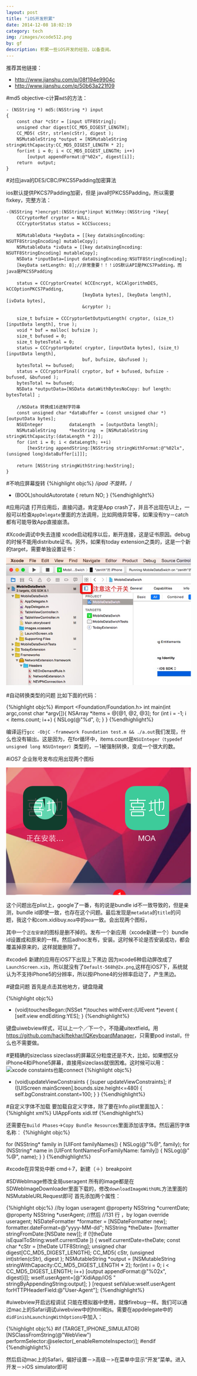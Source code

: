 ```yaml
---
layout: post
title: "iOS开发积累"
date: 2014-12-08 18:02:19
category: tech
img: /images/xcode512.png
by: gf
description: 积累一些iOS开发的经验，以备查阅。
---
```

推荐其他链接：

- <http://www.jianshu.com/p/08f194e9904c>
- <http://www.jianshu.com/p/50b63a221f09>

#md5
objective-c计算`md5`的方法：

	- (NSString *) md5:(NSString *) input
	{
	    const char *cStr = [input UTF8String];
	    unsigned char digest[CC_MD5_DIGEST_LENGTH];
	    CC_MD5( cStr, strlen(cStr), digest );
	    NSMutableString *output = [NSMutableString stringWithCapacity:CC_MD5_DIGEST_LENGTH * 2];
	    for(int i = 0; i < CC_MD5_DIGEST_LENGTH; i++)
	        [output appendFormat:@"%02x", digest[i]];
	    return  output;
	}

#对应java的DES/CBC/PKCS5Padding加密算法

ios默认提供PKCS7Padding加密，但是 java时PKCS5Padding，所以需要fixkey，完整方法：

	-(NSString *)encrypt:(NSString*)input WithKey:(NSString *)key{
	    CCCryptorRef cryptor = NULL;
	    CCCryptorStatus status = kCCSuccess;
	    
	    NSMutableData *keyData = [[key dataUsingEncoding: NSUTF8StringEncoding] mutableCopy];
	    NSMutableData *ivData = [[key dataUsingEncoding: NSUTF8StringEncoding] mutableCopy];
	    NSData *inputData=[input dataUsingEncoding:NSUTF8StringEncoding];
	    [keyData setLength: 8];//非常重要！！！iOS默认API是PKCS7Padding，而java是PKCS5Padding
	    
	    status = CCCryptorCreate( kCCEncrypt, kCCAlgorithmDES, kCCOptionPKCS7Padding,
	                             [keyData bytes], [keyData length], [ivData bytes],
	                             &cryptor );
	    
	    size_t bufsize = CCCryptorGetOutputLength( cryptor, (size_t)[inputData length], true );
	    void * buf = malloc( bufsize );
	    size_t bufused = 0;
	    size_t bytesTotal = 0;
	    status = CCCryptorUpdate( cryptor, [inputData bytes], (size_t)[inputData length],
	                             buf, bufsize, &bufused );
	    bytesTotal += bufused;
	    status = CCCryptorFinal( cryptor, buf + bufused, bufsize - bufused, &bufused );
	    bytesTotal += bufused;
	    NSData *outputData=[NSData dataWithBytesNoCopy: buf length: bytesTotal] ;
	    
	    //NSData 转换成16进制字符串
	    const unsigned char *dataBuffer = (const unsigned char *)[outputData bytes];
	    NSUInteger          dataLength  = [outputData length];
	    NSMutableString     *hexString  = [NSMutableString stringWithCapacity:(dataLength * 2)];
	    for (int i = 0; i < dataLength; ++i)
	        [hexString appendString:[NSString stringWithFormat:@"%02lx", (unsigned long)dataBuffer[i]]];
	    
	    return [NSString stringWithString:hexString];
	}

#不响应屏幕旋转
{%highlight objc%}
/*ipad 不旋转。*/
- (BOOL)shouldAutorotate {
    return NO;
}
{%endhighlight%}

#应用闪退
打开应用后，直接闪退，肯定是App crash了，并且不出现在UI上，一般可以检查`AppDelegate`里面的方法调用，比如网络异常等，如果没有try－catch都有可能导致App直接崩溃。

#Xcode调试中失去连接
xcode启动程序以后，断开连接，这是证书原因。debug 的时候不能用distribute证书。另外，如果有today extension之类的，这是一个新的target，需要单独设置证书：

![xcode设置target](/images/xcode-targets-cer.png)

#自动转换类型的问题
比如下面的代码：

{%highlight objc%}
#import <Foundation/Foundation.h>
int main(int argc,const char *argv[]){
	NSArray *items = @[@1, @2, @3];
	for (int i = -1; i < items.count; i++) {
	    NSLog(@"%d", i);
	}
}
{%endhighlight%}

编译运行`gcc -ObjC -framework Foundation test.m && ./a.out`我们发现，什么也没有输出。这是因为，在for循环中，items.count是`NSUInteger（typedef unsigned long NSUInteger）`类型的，－1被强制转换，变成一个很大的数。

#iOS7 企业账号发布应用出现两个图标

![两个图标](/images/ios-adhoc-double-icon.png)

这个问题出在plist上，google了一番，有的说是bundle id不一致导致的，但是亲测，bundle id即使一致，也存在这个问题。最后发现是`metadata`的`title`的问题，我这个和com.xidibuy.`moa`中的`moa`一致。会出现两个图标，

其中一个`正在安装`的图标是删不掉的。发布一个新应用（xcode新建一个）bundle id设置成和原来的一样。然后adhoc发布，安装。这时候不论是否安装成功，都会覆盖掉原来的，这样就能删除了。

#xcode6 新建的应用在iOS7下出现上下黑边
因为xcode6种启动屏改成了`LaunchScreen.xib`，所以就没有了`Default-568h@2x.png`,这样在iOS7下，系统就认为不支持iPhone5的分辨率，所以按iPhone4的分辨率启动了，产生黑边。

#键盘问题
首先是点击其他地方，键盘隐藏

{%highlight objc%}
- (void)touchesBegan:(NSSet *)touches withEvent:(UIEvent *)event
{
    [self.view endEditing:YES];
}
{%endhighlight%}

键盘uiwebview样式，可以上一个／下一个，不隐藏uitextfield。用<https://github.com/hackiftekhar/IQKeyboardManager>，只需要pod install，什么也不需要做。

#更精确的sizeclass
sizeclass的屏幕区分粒度还是不大，比如，如果想区分iPhone4和iPhone5屏幕，直接用sizeclass就很困难。这时候可以用：
![xcode constaints也能connect](http://i.stack.imgur.com/BUwMv.gif)
{%highlight objc%}
- (void)updateViewConstraints {
    [super updateViewConstraints];
    if ([UIScreen mainScreen].bounds.size.height<=480) {
        self.bgConstraint.constant=100;
    }
}
{%endhighlight%}

#自定义字体不加载
要加载自定义字体，除了要在Info.plist里面加入：
{%highlight xml%}
<key>UIAppFonts</key>
	<array>
		<string>xidi.ttf</string>
	</array>
{%endhighlight%}

还需要在`Build Phases`->`Copy Bundle Resources`里面添加该字体。然后遍历字体名称：
{%highlight objc%}

  for (NSString* family in [UIFont familyNames])
    {
        NSLog(@"%@", family);
        for (NSString* name in [UIFont fontNamesForFamilyName: family])
        {
            NSLog(@"  %@", name);
        }
    }
{%endhighlight%}

#xcode在异常处中断
cmd＋7，新建（＋）breakpoint

#SDWebImage修改全局useragent
所有的image都是在SDWebImageDownloader里面下载的，修改`downloadImageWithURL`方法里面的NSMutableURLRequest即可
首先添加两个属性：

{%highlight objc%}
//by logan useragent
@property NSString *currentDate;
@property NSString *userAgent;
//然后
 //131 行 ，by logan override useragent;
        NSDateFormatter *formatter = [NSDateFormatter new];
        formatter.dateFormat=@"yyyy-MM-dd";
        NSString *theDate= [formatter stringFromDate:[NSDate new]];
        if (![theDate isEqualToString:wself.currentDate ]) {
            wself.currentDate=theDate;
            const char *cStr = [theDate UTF8String];
            unsigned char digest[CC_MD5_DIGEST_LENGTH];
            CC_MD5( cStr, (unsigned int)strlen(cStr), digest );
            NSMutableString *output = [NSMutableString stringWithCapacity:CC_MD5_DIGEST_LENGTH * 2];
            for(int i = 0; i < CC_MD5_DIGEST_LENGTH; i++)
                [output appendFormat:@"%02x", digest[i]];
            wself.userAgent=[@"XidiApp/iOS " stringByAppendingString:output];
        }
        [request setValue:wself.userAgent forHTTPHeaderField:@"User-Agent"];
{%endhighlight%}

#uiwebview开启远程调试
只能在模拟器中使用，就像firebug一样。我们可以通过mac上的Safari调试uiwebview中的html和js。需要在appdelegate中的`didFinishLaunchingWithOptions`中加入：

{%highlight objc%}
#if (TARGET_IPHONE_SIMULATOR)
    [NSClassFromString(@"WebView") performSelector:@selector(_enableRemoteInspector)];
#endif
{%endhighlight%}

然后启动mac上的Safari，偏好设置－>高级－>在菜单中显示“开发”菜单。进入 开发－>iOS simulator即可
